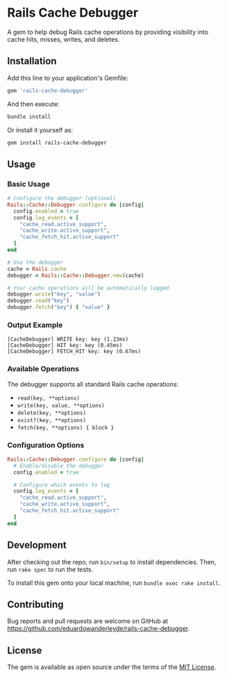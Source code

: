 # Rails Cache Debugger

A gem to help debug Rails cache operations by providing visibility into cache hits, misses, writes, and deletes.

## Installation

Add this line to your application's Gemfile:

```ruby
gem 'rails-cache-debugger'
```

And then execute:

```bash
bundle install
```

Or install it yourself as:

```bash
gem install rails-cache-debugger
```

## Usage

### Basic Usage

```ruby
# Configure the debugger (optional)
Rails::Cache::Debugger.configure do |config|
  config.enabled = true
  config.log_events = [
    "cache_read.active_support",
    "cache_write.active_support",
    "cache_fetch_hit.active_support"
  ]
end

# Use the debugger
cache = Rails.cache
debugger = Rails::Cache::Debugger.new(cache)

# Your cache operations will be automatically logged
debugger.write("key", "value")
debugger.read("key")
debugger.fetch("key") { "value" }
```

### Output Example

```
[CacheDebugger] WRITE key: key (1.23ms)
[CacheDebugger] HIT key: key (0.45ms)
[CacheDebugger] FETCH_HIT key: key (0.67ms)
```

### Available Operations

The debugger supports all standard Rails cache operations:

- `read(key, **options)`
- `write(key, value, **options)`
- `delete(key, **options)`
- `exist?(key, **options)`
- `fetch(key, **options) { block }`

### Configuration Options

```ruby
Rails::Cache::Debugger.configure do |config|
  # Enable/disable the debugger
  config.enabled = true

  # Configure which events to log
  config.log_events = [
    "cache_read.active_support",
    "cache_write.active_support",
    "cache_fetch_hit.active_support"
  ]
end
```

## Development

After checking out the repo, run `bin/setup` to install dependencies. Then, run `rake spec` to run the tests.

To install this gem onto your local machine, run `bundle exec rake install`.

## Contributing

Bug reports and pull requests are welcome on GitHub at <https://github.com/eduardowanderleyde/rails-cache-debugger>.

## License

The gem is available as open source under the terms of the [MIT License](https://opensource.org/licenses/MIT).
